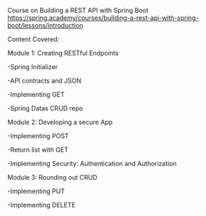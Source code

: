 Course on Building a REST API with Spring Boot
https://spring.academy/courses/building-a-rest-api-with-spring-boot/lessons/introduction

Content Covered:


Module 1: Creating RESTful Endpoints

-Spring Initializer

-API contracts and JSON

-Implementing GET

-Spring Datas CRUD repo


Module 2: Developing a secure App

-Implementing POST

-Return list with GET

-Implementing Security: Authentication and Authorization


Module 3: Rounding out CRUD

-Implementing PUT

-Implementing DELETE
